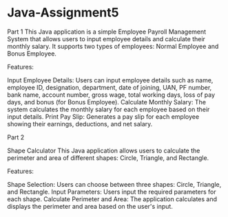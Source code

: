 # Java-Assignment5

Part 1
This Java application is a simple Employee Payroll Management System that allows users to input employee details and calculate their monthly salary. It supports two types of employees: Normal Employee and Bonus Employee.

Features:

Input Employee Details: Users can input employee details such as name, employee ID, designation, department, date of joining, UAN, PF number, bank name, account number, gross wage, total working days, loss of pay days, and bonus (for Bonus Employee).
Calculate Monthly Salary: The system calculates the monthly salary for each employee based on their input details.
Print Pay Slip: Generates a pay slip for each employee showing their earnings, deductions, and net salary.

Part 2

Shape Calculator
This Java application allows users to calculate the perimeter and area of different shapes: Circle, Triangle, and Rectangle.

Features:

Shape Selection: Users can choose between three shapes: Circle, Triangle, and Rectangle.
Input Parameters: Users input the required parameters for each shape.
Calculate Perimeter and Area: The application calculates and displays the perimeter and area based on the user's input.

